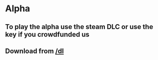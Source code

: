 # Alpha
## To play the alpha use the steam DLC or use the key if you crowdfunded us
## Download from <a href="/Alpha/dl">/dl</a>
